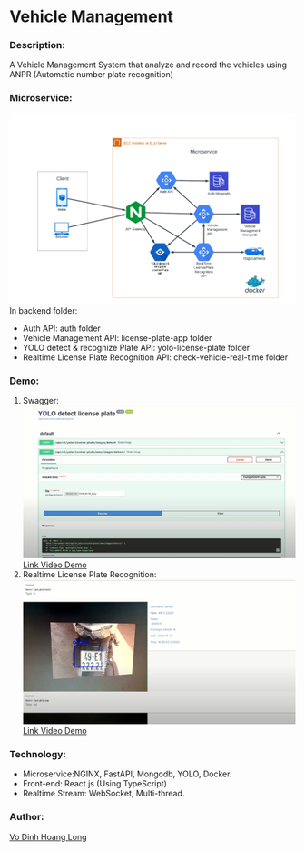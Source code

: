 # Vehicle Management
### Description:
A Vehicle Management System that analyze and record the vehicles using ANPR (Automatic number plate recognition)
### Microservice:
![img](demo/Microservice.png)
In backend folder:
- Auth API: auth folder
- Vehicle Management API: license-plate-app folder
- YOLO detect & recognize Plate API: yolo-license-plate folder
- Realtime License Plate Recognition API: check-vehicle-real-time folder
### Demo:
 1. Swagger:
![img](demo/swagger.png)
[Link Video Demo](https://www.youtube.com/watch?v=Rwx2PFWrNaw)
 2. Realtime License Plate Recognition:
![img](demo/realtime.png)
[Link Video Demo](https://www.youtube.com/watch?v=C4vqtv3u_jI)
### Technology:
 - Microservice:NGINX, FastAPI, Mongodb, YOLO, Docker.
 - Front-end: React.js (Using TypeScript)
 - Realtime Stream: WebSocket, Multi-thread.
### Author:
[Vo Dinh Hoang Long](https://github.com/HoangLongHotarou) 
